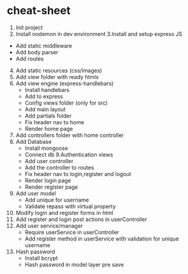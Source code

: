 # cheat-sheet

1. Init project
2. Install nodemon in dev environment
3.Install and setup express JS

- Add static middleware 
- Add body parser
- Add routes

4. Add static resources (css/images) 
5. Add view folder with ready htmls
6. Add view engine (express-handlebars)
    * Install handlebars
    * Add to express
    * Config views folder (only for src)
    * Add main layout
    * Add partials folder
    * Fix header nav to home
    * Render home page
7. Add controllers folder with home controller
8. Add Database
    * Install mongoose
    * Connect db
9.Authentication views
    * Add user controller
    * Add the controller to routes
    * Fix header nav to login,register and logout
    * Render login page
    * Render register page
10. Add user model
    * Add unique for username 
    * Validate repass with virtual property
11. Modify login and register forms in html
12. Add register and login post actions in userController
13. Add user service/manager
    * Require userService in userController
    * Add register method in userService with validation for unique username
14. Hash password
    * Install bcrypt
    * Hash password in model layer pre save
